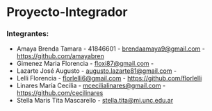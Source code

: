 # Proyecto-Integrador
### Integrantes:
- Amaya Brenda Tamara - 41846601 - brendaamaya9@gmail.com - https://github.com/amayabren
- Gimenez Maria Florencia - floxi87@gmail.com - 
- Lazarte José Augusto - augusto.lazarte81@gmail.com - 
- Lelli Florencia - florlelli6@gmail.com - https://github.com/florlelli
- Linares María Cecilia - mcecilialinares@gmail.com - https://github.com/cecilinares
- Stella Maris Tita Mascarello - stella.tita@mi.unc.edu.ar
